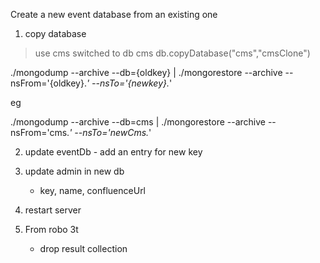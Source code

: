 Create a new event database from an existing one

1. copy database

> use cms
switched to db cms
> db.copyDatabase("cms","cmsClone")




./mongodump --archive --db={oldkey} | ./mongorestore --archive  --nsFrom='{oldkey}.*' --nsTo='{newkey}.*'

eg

./mongodump --archive --db=cms | ./mongorestore --archive  --nsFrom='cms.*' --nsTo='newCms.*'


2. update eventDb - add an entry for new key

3. update admin in new db
    - key, name, confluenceUrl

4. restart server

5. From robo 3t

    - drop result collection
    

    